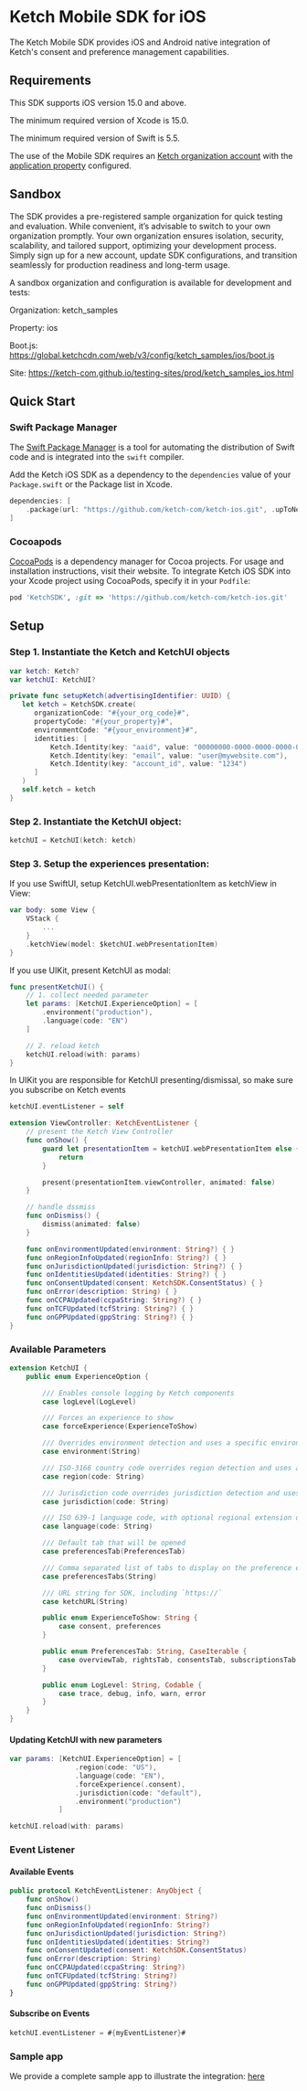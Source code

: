 # Ketch Mobile SDK for iOS

The Ketch Mobile SDK provides iOS and Android native integration of Ketch's consent and preference management capabilities.

## Requirements

This SDK supports iOS version 15.0 and above.

The minimum required version of Xcode is 15.0.

The minimum required version of Swift is 5.5.

The use of the Mobile SDK requires an [Ketch organization account](https://app.ketch.com/settings/organization)
with the [application property](https://app.ketch.com/deployment/applications) configured.

## Sandbox

The SDK provides a pre-registered sample organization for quick testing and evaluation. While convenient, it’s advisable to switch to your own organization promptly. Your own organization ensures isolation, security, scalability, and tailored support, optimizing your development process. Simply sign up for a new account, update SDK configurations, and transition seamlessly for production readiness and long-term usage.

A sandbox organization and configuration is available for development and tests:

Organization: ketch_samples

Property: ios

Boot.js: https://global.ketchcdn.com/web/v3/config/ketch_samples/ios/boot.js

Site: https://ketch-com.github.io/testing-sites/prod/ketch_samples_ios.html

## Quick Start

### Swift Package Manager

The [Swift Package Manager](https://swift.org/package-manager/) is a tool for automating the distribution of Swift code and is integrated into the `swift` compiler.

Add the Ketch iOS SDK as a dependency to the `dependencies` value of your `Package.swift` or the Package list in Xcode.

```swift
dependencies: [
    .package(url: "https://github.com/ketch-com/ketch-ios.git", .upToNextMajor(from: "3.0.0"))
]
```

### Cocoapods
[CocoaPods](https://cocoapods.org) is a dependency manager for Cocoa projects. For usage and installation instructions, visit their website. To integrate Ketch iOS SDK into your Xcode project using CocoaPods, specify it in your `Podfile`:

```ruby
pod 'KetchSDK', :git => 'https://github.com/ketch-com/ketch-ios.git'
```

## Setup

### Step 1. Instantiate the Ketch and KetchUI objects

```swift
var ketch: Ketch?
var ketchUI: KetchUI?
```

```swift
private func setupKetch(advertisingIdentifier: UUID) {
   let ketch = KetchSDK.create(
      organizationCode: "#{your_org_code}#",
      propertyCode: "#{your_property}#",
      environmentCode: "#{your_environment}#",
      identities: [
          Ketch.Identity(key: "aaid", value: "00000000-0000-0000-0000-000000000000"),
          Ketch.Identity(key: "email", value: "user@mywebsite.com"),
          Ketch.Identity(key: "account_id", value: "1234")
      ]
   )
   self.ketch = ketch
}
```

### Step 2. Instantiate the KetchUI object:

```swift
ketchUI = KetchUI(ketch: ketch)
```

### Step 3. Setup the experiences presentation:

If you use SwiftUI, setup KetchUI.webPresentationItem as ketchView in View:

```swift
var body: some View {
    VStack {
        ...
    }
    .ketchView(model: $ketchUI.webPresentationItem)
}
```

If you use UIKit, present KetchUI as modal:

```swift
func presentKetchUI() {
    // 1. collect needed parameter
    let params: [KetchUI.ExperienceOption] = [
        .environment("production"),
        .language(code: "EN")
    ]

    // 2. reload ketch
    ketchUI.reload(with: params)
}
```

In UIKit you are responsible for KetchUI presenting/dismissal, so make sure you subscribe on Ketch events

```swift
ketchUI.eventListener = self
```

```swift
extension ViewController: KetchEventListener {
    // present the Ketch View Controller
    func onShow() {
        guard let presentationItem = ketchUI.webPresentationItem else {
            return
        }

        present(presentationItem.viewController, animated: false)
    }

    // handle dssmiss
    func onDismiss() {
        dismiss(animated: false)
    }

    func onEnvironmentUpdated(environment: String?) { }
    func onRegionInfoUpdated(regionInfo: String?) { }
    func onJurisdictionUpdated(jurisdiction: String?) { }
    func onIdentitiesUpdated(identities: String?) { }
    func onConsentUpdated(consent: KetchSDK.ConsentStatus) { }
    func onError(description: String) { }
    func onCCPAUpdated(ccpaString: String?) { }
    func onTCFUpdated(tcfString: String?) { }
    func onGPPUpdated(gppString: String?) { }
}
```

### Available Parameters

```swift
extension KetchUI {
    public enum ExperienceOption {

        /// Enables console logging by Ketch components
        case logLevel(LogLevel)

        /// Forces an experience to show
        case forceExperience(ExperienceToShow)

        /// Overrides environment detection and uses a specific environment
        case environment(String)

        /// ISO-3166 country code overrides region detection and uses a specific region
        case region(code: String)

        /// Jurisdiction code overrides jurisdiction detection and uses a specific jurisdiction
        case jurisdiction(code: String)

        /// ISO 639-1 language code, with optional regional extension overrides language detection and uses a specific language
        case language(code: String)

        /// Default tab that will be opened
        case preferencesTab(PreferencesTab)

        /// Comma separated list of tabs to display on the preference experience
        case preferencesTabs(String)

        /// URL string for SDK, including `https://`
        case ketchURL(String)

        public enum ExperienceToShow: String {
            case consent, preferences
        }

        public enum PreferencesTab: String, CaseIterable {
            case overviewTab, rightsTab, consentsTab, subscriptionsTab
        }

        public enum LogLevel: String, Codable {
            case trace, debug, info, warn, error
        }
    }
}
```

#### Updating KetchUI with new parameters

```swift
var params: [KetchUI.ExperienceOption] = [
                .region(code: "US"),
                .language(code: "EN"),
                .forceExperience(.consent),
                .jurisdiction(code: "default"),
                .environment("production")
            ]

ketchUI.reload(with: params)
```

### Event Listener

#### Available Events

```swift
public protocol KetchEventListener: AnyObject {
    func onShow()
    func onDismiss()
    func onEnvironmentUpdated(environment: String?)
    func onRegionInfoUpdated(regionInfo: String?)
    func onJurisdictionUpdated(jurisdiction: String?)
    func onIdentitiesUpdated(identities: String?)
    func onConsentUpdated(consent: KetchSDK.ConsentStatus)
    func onError(description: String)
    func onCCPAUpdated(ccpaString: String?)
    func onTCFUpdated(tcfString: String?)
    func onGPPUpdated(gppString: String?)
}
```

#### Subscribe on Events

```swift
ketchUI.eventListener = #{myEventListener}#
```

### Sample app

We provide a complete sample app to illustrate the integration: [here](https://github.com/ketch-sdk/ketch-samples/tree/main/ketch-ios/iOS%20Ketch%20SDK%20SwiftUI)
